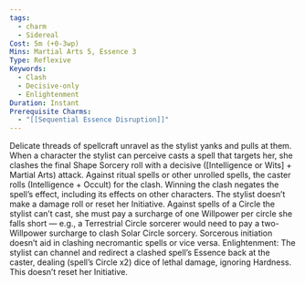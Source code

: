 ```yaml
---
tags:
  - charm
  - Sidereal
Cost: 5m (+0-3wp)
Mins: Martial Arts 5, Essence 3
Type: Reflexive
Keywords:
  - Clash
  - Decisive-only
  - Enlightenment
Duration: Instant
Prerequisite Charms:
  - "[[Sequential Essence Disruption]]"
---
```

Delicate threads of spellcraft unravel as the stylist yanks and pulls at them. When a character the stylist can perceive casts a spell that targets her, she clashes the final Shape Sorcery roll with a decisive ([Intelligence or Wits] + Martial Arts) attack. Against ritual spells or other unrolled spells, the caster rolls (Intelligence + Occult) for the clash. Winning the clash negates the spell’s effect, including its effects on other characters. The stylist doesn’t make a damage roll or reset her Initiative. Against spells of a Circle the stylist can’t cast, she must pay a surcharge of one Willpower per circle she falls short — e.g., a Terrestrial Circle sorcerer would need to pay a two-Willpower surcharge to clash Solar Circle sorcery. Sorcerous initiation doesn’t aid in clashing necromantic spells or vice versa. Enlightenment: The stylist can channel and redirect a clashed spell’s Essence back at the caster, dealing (spell’s Circle x2) dice of lethal damage, ignoring Hardness. This doesn’t reset her Initiative.